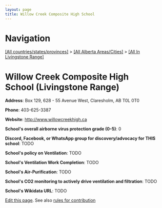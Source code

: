 ```yaml
---
layout: page
title: Willow Creek Composite High School
---
```

# Navigation

[[All countries/states/provinces]](../../..) > [[All Alberta Areas/Cities]](../..) > [[All In Livingstone Range]](..)

# Willow Creek Composite High School (Livingstone Range)

**Address**: Box 129, 628 - 55 Avenue West, Claresholm, AB T0L 0T0

**Phone**: 403-625-3387

**Website**: <http://www.willowcreekhigh.ca>

**School's overall airborne virus protection grade (0-5)**: 0

**Discord, Facebook, or WhatsApp group for discovery/advocacy for THIS school**: TODO

**School's policy on Ventilation**: TODO

**School's Ventilation Work Completion**: TODO

**School's Air-Purification**: TODO

**School's CO2 monitoring to actively drive ventilation and filtration**: TODO

**School's Wikidata URL**: TODO


[Edit this page](https://github.com/ventilate-schools/AB/edit/main/./Livingstone_Range/Willow_Creek_Composite_High_School.md). See also [rules for contribution](../../../contribution-rules/)